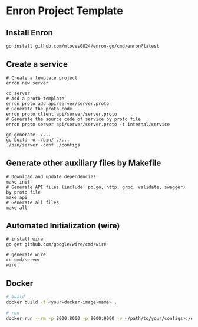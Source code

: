 # Enron Project Template

## Install Enron
```
go install github.com/mloves0824/enron-go/cmd/enron@latest
```
## Create a service
```
# Create a template project
enron new server

cd server
# Add a proto template
enron proto add api/server/server.proto
# Generate the proto code
enron proto client api/server/server.proto
# Generate the source code of service by proto file
enron proto server api/server/server.proto -t internal/service

go generate ./...
go build -o ./bin/ ./...
./bin/server -conf ./configs
```
## Generate other auxiliary files by Makefile
```
# Download and update dependencies
make init
# Generate API files (include: pb.go, http, grpc, validate, swagger) by proto file
make api
# Generate all files
make all
```
## Automated Initialization (wire)
```
# install wire
go get github.com/google/wire/cmd/wire

# generate wire
cd cmd/server
wire
```

## Docker
```bash
# build
docker build -t <your-docker-image-name> .

# run
docker run --rm -p 8000:8000 -p 9000:9000 -v </path/to/your/configs>:/data/conf <your-docker-image-name>
```

